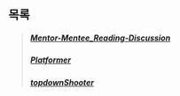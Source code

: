 ## 목록
  >##### [Mentor-Mentee_Reading-Discussion]
  >##### [Platformer]
  >##### [topdownShooter]


[Mentor-Mentee_Reading-Discussion]: https://github.com/DDongYeop/2022_Unity_Study/tree/main/SummerVacation/Mentor-Mentee_Reading-Discussion
[Platformer]: https://github.com/DDongYeop/2022_Unity_Study/tree/main/SummerVacation/Platformer
[topdownShooter]: https://github.com/DDongYeop/2022_Unity_Study/tree/main/SummerVacation/topdownShooter